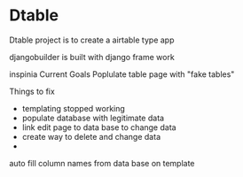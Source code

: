 # Dtable

Dtable project is to create a airtable type app

djangobuilder is built with django frame work

inspinia 
Current Goals
Poplulate table page with "fake tables"



Things to fix
- templating stopped working
- populate database with legitimate data
- link edit page to data base to change data
- create way to delete and change data
- 


auto fill column names from data base on template
